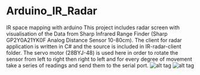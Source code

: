 # Arduino_IR_Radar
IR space mapping with arduino
This project includes radar screen with visualisation of the Data from Sharp Infrared Range Finder
(Sharp GP2Y0A21YK0F Analog Distance Sensor 10-80cm).
The client for radar application is written in C# and the source is included in IR-radar-client folder. 
The servo motor (28BYJ-48) is used here in order to rotate the sensor from left to right
  then right to left and for every degree of movement take a series of readings and send them to the serial port. 
![alt tag](https://dl.dropboxusercontent.com/u/765299/Untitled2.jpg "Radar GUI client")
![alt tag](https://dl.dropboxusercontent.com/u/765299/Untitled4.png "Radar setup")


